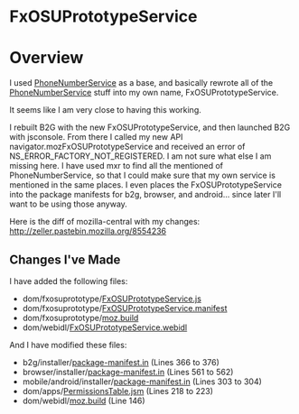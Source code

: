 # FxOSUPrototypeService

# Overview

I used [PhoneNumberService](http://mxr.mozilla.org/mozilla-central/source/dom/phonenumberutils/PhoneNumberService.js) as a base, and basically rewrote all of the [PhoneNumberService](http://mxr.mozilla.org/mozilla-central/source/dom/phonenumberutils/PhoneNumberService.js) stuff into my own name, FxOSUPrototypeService.

It seems like I am very close to having this working.

I rebuilt B2G with the new FxOSUPrototypeService, and then launched B2G with jsconsole. From there I called my new API navigator.mozFxOSUPrototypeService and received an error of NS_ERROR_FACTORY_NOT_REGISTERED. I am not sure what else I am missing here. I have used mxr to find all the mentioned of PhoneNumberService, so that I could make sure that my own service is mentioned in the same places. I even places the FxOSUPrototypeService into the package manifests for b2g, browser, and android... since later I'll want to be using those anyway.

Here is the diff of mozilla-central with my changes: http://zeller.pastebin.mozilla.org/8554236

## Changes I've Made

I have added the following files:
* dom/fxosuprototype/[FxOSUPrototypeService.js](https://github.com/JohnLZeller/FxOSUPrototypeService/blob/master/dom/fxosuprototype/FxOSUPrototypeService.js)
* dom/fxosuprototype/[FxOSUPrototypeService.manifest](https://github.com/JohnLZeller/FxOSUPrototypeService/blob/master/dom/fxosuprototype/FxOSUPrototypeService.manifest)
* dom/fxosuprototype/[moz.build](https://github.com/JohnLZeller/FxOSUPrototypeService/blob/master/dom/fxosuprototype/moz.build)
* dom/webidl/[FxOSUPrototypeService.webidl](https://github.com/JohnLZeller/FxOSUPrototypeService/blob/master/dom/webidl/FxOSUPrototypeService.webidl)

And I have modified these files:
* b2g/installer/[package-manifest.in](https://github.com/JohnLZeller/FxOSUPrototypeService/blob/master/b2g/installer/package-manifest.in#L366-L367) (Lines 366 to 376)
* browser/installer/[package-manifest.in](https://github.com/JohnLZeller/FxOSUPrototypeService/blob/master/browser/installer/package-manifest.in#L561-L562) (Lines 561 to 562)
* mobile/android/installer/[package-manifest.in](https://github.com/JohnLZeller/FxOSUPrototypeService/blob/master/mobile/android/installer/package-manifest.in#L303-L304) (Lines 303 to 304)
* dom/apps/[PermissionsTable.jsm](https://github.com/JohnLZeller/FxOSUPrototypeService/blob/master/dom/apps/PermissionsTable.jsm#L218-L223) (Lines 218 to 223)
* dom/webidl/[moz.build](https://github.com/JohnLZeller/FxOSUPrototypeService/blob/master/dom/webidl/moz.build#L146) (Line 146)
